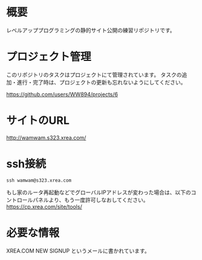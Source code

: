 # 概要
レベルアッププログラミングの静的サイト公開の練習リポジトリです。

# プロジェクト管理

このリポジトリのタスクはプロジェクトにて管理されています。
タスクの追加・進行・完了時は、プロジェクトの更新も忘れないようにしてください。

https://github.com/users/WW894/projects/6

# サイトのURL

http://wamwam.s323.xrea.com/

# ssh接続

```
ssh wamwam@s323.xrea.com
``` 

もし家のルータ再起動などでグローバルIPアドレスが変わった場合は、以下のコントロールパネルより、もう一度許可しなおしてください。
https://cp.xrea.com/site/tools/

# 必要な情報
XREA.COM NEW SIGNUP というメールに書かれています。
